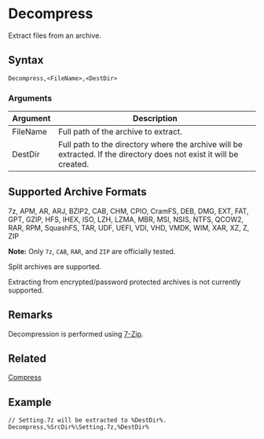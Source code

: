 # Decompress

Extract files from an archive.

## Syntax

```pebakery
Decompress,<FileName>,<DestDir>
```

### Arguments

| Argument | Description |
| --- | --- |
| FileName | Full path of the archive to extract. |
| DestDir | Full path to the directory where the archive will be extracted. If the directory does not exist it will be created. |

## Supported Archive Formats

7z, APM, AR, ARJ, BZIP2, CAB, CHM, CPIO, CramFS, DEB, DMG, EXT, FAT, GPT, GZIP, HFS, IHEX, ISO, LZH, LZMA, MBR, MSI, NSIS, NTFS, QCOW2, RAR, RPM, SquashFS, TAR, UDF, UEFI, VDI, VHD, VMDK, WIM, XAR, XZ, Z, ZIP

**Note:** Only `7z`, `CAB`, `RAR`, and `ZIP` are officially tested.

Split archives are supported.

Extracting from encrypted/password protected archives is not currently supported.

## Remarks

Decompression is performed using [7-Zip](https://www.7-Zip.org).

## Related

[Compress](./Compress.md)

## Example

```pebakery
// Setting.7z will be extracted to %DestDir%.
Decompress,%SrcDir%\Setting.7z,%DestDir%
```
